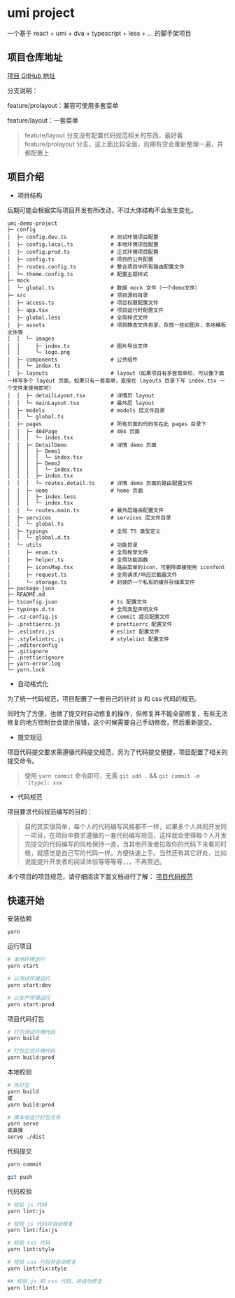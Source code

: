 # umi project

一个基于 react + umi + dva + typescript + less + ... 的脚手架项目

## 项目仓库地址

[项目 GitHub 地址](https://github.com/kivet-h/web-sample-code/blob/feature%2Fprolayout/README.md)

分支说明：

feature/prolayout：兼容可使用多套菜单

feature/layout：一套菜单

> feature/layout 分支没有配置代码规范相关的东西，最好看 feature/prolayout 分支，这上面比较全面，后期有空会重新整理一遍，并都配置上

## 项目介绍

- 项目结构

后期可能会根据实际项目开发有所改动，不过大体结构不会发生变化。

```base
umi-demo-project
├─ config
│  ├─ config.dev.ts              # 测试环境项目配置
│  ├─ config.local.ts            # 本地环境项目配置
│  ├─ config.prod.ts             # 正式环境项目配置
│  ├─ config.ts                  # 项目的公共配置
│  ├─ routes.config.ts           # 整合项目中所有路由配置文件
│  └─ theme.config.ts            # 配置主题样式
├─ mock
│  └─ global.ts                  # 数据 mock 文件（一个demo文件）
├─ src                           # 项目源码目录
│  ├─ access.ts                  # 项目权限配置文件
│  ├─ app.tsx                    # 项目运行时配置文件
│  ├─ global.less                # 全局样式文件
│  ├─ assets                     # 项目静态文件目录，存放一些如图片，本地模板文件等
│  │  └─ images
│  │     ├─ index.ts             # 图片导出文件
│  │     └─ logo.png
│  ├─ components                 # 公共组件
│  │  └─ index.ts
│  ├─ layouts                    # layout（如果项目有多套菜单栏，可以像下面一样写多个 layout 页面，如果只有一套菜单，直接在 layouts 目录下写 index.tsx 一个文件来使用即可）
│  │  ├─ detailLayout.tsx        # 详情页 layout
│  │  └─ mainLayout.tsx          # 最外层 layout
│  ├─ models                     # models 层文件目录
│  │  └─ global.ts
│  ├─ pages                      # 所有页面的代码写在此 pages 目录下
│  │  ├─ 404Page                 # 404 页面
│  │  │  └─ index.tsx
│  │  ├─ DetailDemo              # 详情 demo 页面
│  │  │  ├─ Demo1
│  │  │  │  └─ index.tsx
│  │  │  ├─ Demo2
│  │  │  │  └─ index.tsx
│  │  │  ├─ index.tsx
│  │  │  └─ routes.detail.ts     # 详情 demo 页面的路由配置文件
│  │  ├─ Home                    # home 页面
│  │  │  ├─ index.less
│  │  │  └─ index.tsx
│  │  └─ routes.main.ts          # 最外层路由配置文件
│  ├─ services                   # services 层文件目录
│  │  └─ global.ts
│  ├─ typings                    # 全局 TS 类型定义
│  │  └─ global.d.ts
│  └─ utils                      # 功能目录
│     ├─ enum.ts                 # 全局枚举文件
│     ├─ helper.ts               # 全局功能函数
│     ├─ iconsMap.tsx            # 路由菜单的icon，可删除直接使用 iconfont
│     ├─ request.ts              # 全局请求/响应拦截器文件
│     └─ storage.ts              # 封装的一个私有的缓存存储库文件
├─ package.json
├─ README.md
├─ tsconfig.json                 # ts 配置文件
├─ typings.d.ts                  # 全局类型声明文件
├─ .cz-config.js                 # commit 提交配置文件
├─ .prettierrc.js                # prettierrc 配置文件
├─ .eslintrc.js                  # eslint 配置文件
├─ .stylelintrc.js               # stylelint 配置文件
├─ .editorconfig
├─ .gitignore
├─ .prettierignore
├─ yarn-error.log
└─ yarn.lock
```

- 自动格式化

为了统一代码规范，项目配置了一套自己的针对 js 和 css 代码的规范。

同时为了方便，也做了提交时自动修复的操作，但修复并不能全部修复，有些无法修复的地方控制台会提示报错，这个时候需要自己手动修改，然后重新提交。

- 提交规范

项目代码提交要求需遵循代码提交规范，另为了代码提交便捷，项目配置了相关的提交命令。

> 使用 `yarn commit` 命令即可，无需 `git add .` && `git commit -m '[type]: xxx'`

- 代码规范

项目要求代码规范编写的目的：

> 目的其实很简单，每个人的代码编写风格都不一样，如果多个人共同开发同一项目，在项目中要求遵循的一套代码编写规范，这样就会使得每个人开发完提交的代码编写的风格保持一直，当其他开发者拉取你的代码下来看的时候，就感觉是自己写的代码一样。方便快速上手。当然还有其它好处，比如说能提升开发者的阅读体验等等等等，，，不再赘述。

本个项目的项目规范，请仔细阅读下面文档进行了解：
[项目代码规范](https://www.yuque.com/docs/share/df817445-8b1b-4a33-ba06-579b7aa68bec)

## 快速开始

安装依赖

```bash
yarn
```

运行项目

```bash
# 本地环境运行
yarn start

# 以测试环境运行
yarn start:dev

# 以生产环境运行
yarn start:prod
```

项目代码打包

```bash
# 打包测试环境代码
yarn build

# 打包正式环境代码
yarn build:prod
```

本地校验

```bash
# 先打包
yarn build
或
yarn build:prod

# 再本地运行打包文件
yarn serve
或直接
serve ./dist
```

代码提交

```bash
yarn commit

git push
```

代码校验

```bash
# 校验 js 代码
yarn lint:js

# 校验 js 代码并自动修复
yarn lint:fix:js

# 校验 css 代码
yarn lint:style

# 校验 css 代码并自动修复
yarn lint:fix:style

## 校验 js 和 css 代码，并自动修复
yarn lint:fix
```
